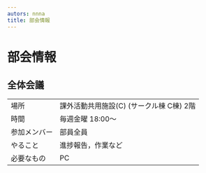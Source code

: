 ```yaml
---
autors: nnna
title: 部会情報
---
```


# 部会情報
## 全体会議
 <table>
    <tr>
      <td>場所</td>
      <td>課外活動共用施設(C) (サークル棟 C棟) 2階</td>
    </tr>
    <tr>
      <td>時間</td>
      <td>毎週金曜 18:00～</td>
    </tr>
    <tr>
      <td>参加メンバー</td>
      <td>部員全員</td>
    </tr>
    <tr>
      <td>やること</td>
      <td>進捗報告，作業など</td>
    </tr>
    <tr>
      <td>必要なもの</td>
      <td>PC</td>
    </tr>
 </table>
